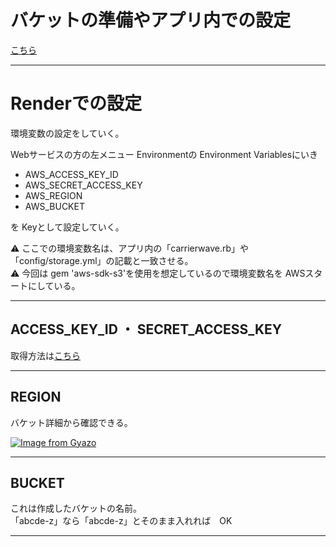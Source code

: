 # バケットの準備やアプリ内での設定
[こちら](https://github.com/Tarara33/TIL/blob/main/Rails/Gem/%E7%94%BB%E5%83%8F/carrierwave/S3%E3%81%B8%E3%81%AE%E4%BF%9D%E5%AD%98.md)
***

# Renderでの設定
環境変数の設定をしていく。

Webサービスの方の左メニュー Environmentの Environment Variablesにいき
- AWS_ACCESS_KEY_ID
- AWS_SECRET_ACCESS_KEY
- AWS_REGION
- AWS_BUCKET

を Keyとして設定していく。

⚠️ ここでの環境変数名は、アプリ内の「carrierwave.rb」や「config/storage.yml」の記載と一致させる。  
⚠️ 今回は gem 'aws-sdk-s3'を使用を想定しているので環境変数名を AWSスタートにしている。
***

## ACCESS_KEY_ID ・ SECRET_ACCESS_KEY
取得方法は[こちら](https://github.com/Tarara33/TIL/blob/main/%E3%82%B5%E3%83%BC%E3%83%90%E3%83%BC/AWS/IAM.md#%E3%82%A2%E3%82%AF%E3%82%BB%E3%82%B9%E3%82%AD%E3%83%BC%E3%81%AE%E4%BB%98%E4%B8%8E)
***

## REGION
バケット詳細から確認できる。  

[![Image from Gyazo](https://i.gyazo.com/3883669e1818e413b5609ba423d48d85.png)](https://gyazo.com/3883669e1818e413b5609ba423d48d85)
***

## BUCKET
これは作成したバケットの名前。  
「abcde-z」なら「abcde-z」とそのまま入れれば　OK
***
